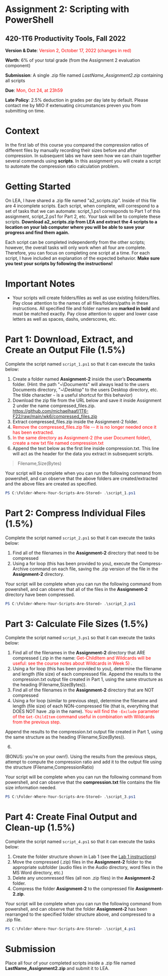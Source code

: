 # Assignment 2: Scripting with PowerShell
## 420-1T6 Productivity Tools, Fall 2022

**Version & Date**: <span style="color:red">Version 2, October 17, 2022 (changes in red) </span> 

**Worth**: 6% of your total grade (from the Assignment 2 evaluation component)

**Submission**: A single .zip file named *LastName_Assignment2.zip* containing all scripts

**Due**: <span style="color:red"> Mon, Oct 24, at 23h59 </span>

**Late Policy**: 2.5% deduction in grades per day late by default. Please contact me by MIO if extenuating circumstances preven you from submitting on time.

# Context
In the first lab of this course you compared the compression ratios of different files by manually recording their sizes before and after compression. In subsequent labs we have seen how we can chain together several commands using **scripts**. In this assignment you will create a script to automate the compression ratio calculation problem.

# Getting Started
On LEA, I have shared a .zip file named "a2_scripts.zip". Inside of this file are 4 incomplete scripts. Each script, when complete, will correspond to a set of tasks that we can automate: script_1.ps1 corresponds to Part 1 of this assignment, script_2.ps1 for Part 2, etc. Your task will be to complete these scripts. **Download a2_scripts.zip from LEA and extract the 4 scripts to a location on your lab computer where you will be able to save your progress and find them again.**

Each script can be completed independently from the other scripts; however, the overall tasks will only work when all four are complete. Therefore, you can focus on completing one script at a time. For each script, I have included an explanation of the expected behavior. **Make sure you test your scripts by following the instructions!**

# Important Notes

* Your scripts will create folders/files as well as use existing folders/files. Pay close attention to the names of all files/folders/paths in these instructions. All specified file and folder names are **marked in bold** and must be matched exactly. Pay close attention to upper and lower case letters as well as spaces, dashs, underscores, etc.

# Part 1: Download, Extract, and Create an Output File (1.5%)

Complete the script named `script_1.ps1` so that it can execute the tasks below:

1. Create a folder named **Assignment-2** inside the user’s **Documents** folder. (Hint: the path "\~\Documents" will always lead to the users Documents directory, "\~\Desktop" to the users Desktop directory, etc. The tilde character `~` is a useful shortcut for this behavior)
2. Download the zip file from the URL below and save it inside Assignment 2 under the name compressed_files.zip.
https://github.com/michaelhaaf/1T6-F22/raw/main/wk6/compressed_files.zip
3. Extract compressed_files.zip inside the Assignment-2 folder.
4. <span style="color:red"> Remove the compressed_files.zip file -- it is no longer needed once it has been extracted.</span> 
5. <span style="color:red"> In the same directory as Assignment-2 (the user Document folder), create a new txt file named compression.txt </span>
6. Append the text below as the first line inside compression.txt. This line will act as the header for the data you extract in subsequent scripts.

> Filename,Size(Bytes)

Your script will be complete when you can run the following command from powershell, and can observe that the above folders are created/extracted and the above files are created as specified.

```powershell
PS C:\Folder-Where-Your-Scripts-Are-Stored> .\script_1.ps1
```

# Part 2: Compress Individual Files (1.5%)

Complete the script named `script_2.ps1` so that it can execute the tasks below:

1. Find all of the filenames in the **Assignment-2** directory that need to be compressed
2. Using a for loop (this has been provided to you), execute the Compress-Archive command on each file, saving the .zip version of the file in the **Assignment-2** directory.

Your script will be complete when you can run the following command from powershell, and can observe that all of the files in the **Assignment-2** directory have been compressed.

```powershell
PS C:\Folder-Where-Your-Scripts-Are-Stored> .\script_2.ps1
```

# Part 3: Calculate File Sizes (1.5%)

Complete the script named `script_3.ps1` so that it can execute the tasks below:

1. Find all of the filenames in the **Assignment-2** directory that ARE compressed (.zip in the name: <span style="color:red"> Get-ChildItem and Wildcards will be useful: see the course notes about Wildcards in Week 5) </span>.
2. Using a for loop (this has been provided to you), determine the filename and length (file size) of each compressed file. Append the results to the compression.txt output file created in Part 1, using the same structure as the heading (Filename,Size(Bytes)).
3. Find all of the filenames in the **Assignment-2** directory that are NOT compressed
4. Using a for loop (similar to previous step), determine the filename and length (file size) of each NON-compressed file (that is, everything that DOES NOT have .zip in the name). <span style="color:red"> You will find the `-Exclude` parameter of the `Get-ChildItem` command useful in combination with Wildcards from the previous step. </span>
  
Append the results to the compression.txt output file created in Part 1, using the same structure as the heading (Filename,Size(Bytes)).

6.
(BONUS: you're on your own!). Using the results from the previous steps, attempt to compute the compression ratio and add it to the output file using the structure (Filename,CompressionRatio)

Your script will be complete when you can run the following command from powershell, and can observe that the **compression.txt** file contains the file size information needed. 

```powershell
PS C:\Folder-Where-Your-Scripts-Are-Stored> .\script_3.ps1
```

# Part 4: Create Final Output and Clean-up (1.5%)

Complete the script named `script_4.ps1` so that it can execute the tasks below:

1. Create the folder structure shown in Lab 1 (see the [Lab 1 instructions](wk2/lab1-compression)) 
2. Move the compressed (.zip) files in the **Assignment-2** folder to the appropriate subfolder (audio files in the Audio directory, word files in the MS Word directory, etc.)
3. Delete any uncomressed files (all non .zip files) in the **Assignment-2** folder.
4. Compress the folder **Assignment-2** to the compressed file **Assignment-2.zip**.

Your script will be complete when you can run the following command from powershell, and can observe that the folder **Assignment-2** has been rearranged to the specified folder structure above, and compressed to a .zip file.

```powershell
PS C:\Folder-Where-Your-Scripts-Are-Stored> .\script_4.ps1
```

# Submission

Place all four of your completed scripts inside a .zip file named **LastName_Assignment2.zip** and submit it to LEA.
